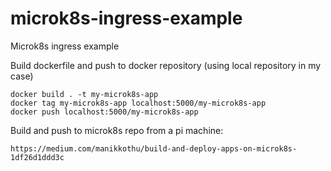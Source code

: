 # microk8s-ingress-example

Microk8s ingress example

Build dockerfile and push to docker repository (using local repository in my case)
```
docker build . -t my-microk8s-app
docker tag my-microk8s-app localhost:5000/my-microk8s-app
docker push localhost:5000/my-microk8s-app
```


Build and push to microk8s repo from a pi machine:

```angular2html
https://medium.com/manikkothu/build-and-deploy-apps-on-microk8s-1df26d1ddd3c
```